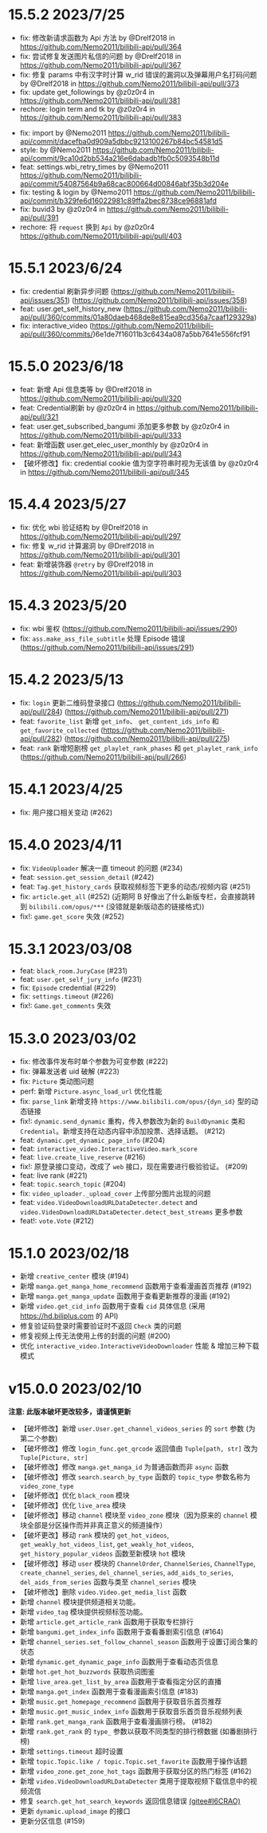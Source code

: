 # 15.5.2 2023/7/25
- fix: 修改新请求函数为 Api 方法 by @Drelf2018 in https://github.com/Nemo2011/bilibili-api/pull/364
- fix: 尝试修复发送图片私信的问题 by @Drelf2018 in https://github.com/Nemo2011/bilibili-api/pull/367
- fix: 修复 params 中有汉字时计算 w_rid 错误的漏洞以及弹幕用户名打码问题 by @Drelf2018 in https://github.com/Nemo2011/bilibili-api/pull/373
- fix: update get_followings by @z0z0r4 in https://github.com/Nemo2011/bilibili-api/pull/381
- rechore: login term and tk by @z0z0r4 in https://github.com/Nemo2011/bilibili-api/pull/383
* fix: import by @Nemo2011 https://github.com/Nemo2011/bilibili-api/commit/dacefba0d909a5dbbc9213100267b84bc54581d5
* style:  by @Nemo2011 https://github.com/Nemo2011/bilibili-api/commit/9ca10d2bb534a216e6dabadb1fb0c5093548b11d
* feat: settings.wbi_retry_times by @Nemo2011 https://github.com/Nemo2011/bilibili-api/commit/54087564b9a68cac800664d00846abf35b3d204e
* fix: testing & login by @Nemo2011 https://github.com/Nemo2011/bilibili-api/commit/b329fe6d16022981c89ffa2bec8738ce96881afd
* fix: buvid3 by @z0z0r4 in https://github.com/Nemo2011/bilibili-api/pull/391
* rechore: 将 `request` 换到 `Api` by @z0z0r4 https://github.com/Nemo2011/bilibili-api/pull/403

# 15.5.1 2023/6/24

- fix: credential 刷新异步问题 (https://github.com/Nemo2011/bilibili-api/issues/351) (https://github.com/Nemo2011/bilibili-api/issues/358)
- feat: user.get_self_history_new (https://github.com/Nemo2011/bilibili-api/pull/360/commits/01a80daeb468de8e815ea9cd356a7caaf129329a)
- fix: interactive_video (https://github.com/Nemo2011/bilibili-api/pull/360/commits/)6e1de7f16011b3c6434a087a5bb7641e556fcf91

# 15.5.0 2023/6/18

- feat: 新增 Api 信息类等 by @Drelf2018 in https://github.com/Nemo2011/bilibili-api/pull/320
- feat: Credential刷新  by @z0z0r4 in https://github.com/Nemo2011/bilibili-api/pull/321
- feat: user.get_subscribed_bangumi 添加更多参数 by @z0z0r4 in https://github.com/Nemo2011/bilibili-api/pull/333
- feat: 新增函数 user.get_elec_user_monthly by @z0z0r4 in https://github.com/Nemo2011/bilibili-api/pull/343
- 【破坏修改】fix: credential cookie 值为空字符串时视为无该值  by @z0z0r4 in https://github.com/Nemo2011/bilibili-api/pull/345

# 15.4.4 2023/5/27

- fix: 优化 wbi 验证结构 by @Drelf2018 in https://github.com/Nemo2011/bilibili-api/pull/297
- fix: 修复 w_rid 计算漏洞 by @Drelf2018 in https://github.com/Nemo2011/bilibili-api/pull/301
- feat: 新增装饰器 `@retry` by @Drelf2018 in https://github.com/Nemo2011/bilibili-api/pull/303

# 15.4.3 2023/5/20

- fix: wbi 鉴权 (https://github.com/Nemo2011/bilibili-api/issues/290)
- fix: `ass.make_ass_file_subtitle` 处理 Episode 错误 (https://github.com/Nemo2011/bilibili-api/issues/291)

# 15.4.2 2023/5/13

- fix: `login` 更新二维码登录接口 (https://github.com/Nemo2011/bilibili-api/pull/284) (https://github.com/Nemo2011/bilibili-api/pull/271)
- feat: `favorite_list` 新增 `get_info`、 `get_content_ids_info` 和 `get_favorite_collected` (https://github.com/Nemo2011/bilibili-api/pull/282) (https://github.com/Nemo2011/bilibili-api/pull/275)
- feat: `rank` 新增短剧榜 `get_playlet_rank_phases` 和 `get_playlet_rank_info` (https://github.com/Nemo2011/bilibili-api/pull/266)

# 15.4.1 2023/4/25

- fix: 用户接口相关变动 (#262)

# 15.4.0 2023/4/11

- fix: `VideoUploader` 解决一直 timeout 的问题 (#234)
- feat: `session.get_session_detail` (#242)
- feat: `Tag.get_history_cards` 获取视频标签下更多的动态/视频内容 (#251)
- fix: `article.get_all` (#252) (近期阿 B 好像出了什么新版专栏，会直接跳转到 `bilibili.com/opus/***` (没错就是新版动态的链接格式))
- fix!: `game.get_score` 失效 (#252)

# 15.3.1 2023/03/08

- feat: `black_room.JuryCase` (#231)
- feat: `user.get_self_jury_info` (#231)
- fix: `Episode` credential (#229)
- fix: `settings.timeout` (#226)
- fix!: `Game.get_comments` 失效

# 15.3.0 2023/03/02

- fix: 修改事件发布时单个参数为可变参数 (#222)
- fix: 弹幕发送者 uid 破解 (#223)
- fix: `Picture` 类动图问题
- perf: 新增 `Picture.async_load_url` 优化性能
- fix: `parse_link` 新增支持 `https://www.bilibili.com/opus/{dyn_id}` 型的动态链接
- fix!: `dynamic.send_dynamic` 重构，传入参数改为新的 `BuildDynamic` 类和 `Credential`。新增支持在动态内容中添加投票、选择话题。 (#212)
- feat: `dynamic.get_dynamic_page_info` (#204)
- feat: `interactive_video.InteractiveVideo.mark_score`
- feat: `live.create_live_reserve` (#216)
- fix!: 原登录接口变动，改成了 `web` 接口，现在需要进行极验验证。 (#209)
- feat: live rank (#221)
- feat: `topic.search_topic` (#204)
- fix: `video_uploader._upload_cover` 上传部分图片出现的问题
- feat: `video.VideoDownloadURLDataDetecter.detect` and `video.VideoDownloadURLDataDetecter.detect_best_streams` 更多参数
- feat!: `vote.Vote` (#212)

# **15.1.0** 2023/02/18

- 新增 `creative_center` 模块 (#194)
- 新增 `manga.get_manga_home_recommend` 函数用于查看漫画首页推荐 (#192)
- 新增 `manga.get_manga_update` 函数用于查看更新推荐的漫画 (#192)
- 新增 `video.get_cid_info` 函数用于查看 `cid` 具体信息 (采用 <https://hd.biliplus.com> 的 API)
- 修复验证码登录时需要验证时不返回 `Check` 类的问题
- 修复视频上传无法使用上传的封面的问题 (#200)
- 优化 `interactive_video.InteractiveVideoDownloader` 性能 & 增加三种下载模式

# **v15.0.0** 2023/02/10

**注意: 此版本破坏更改较多，请谨慎更新**

- 【破坏修改】新增 `user.User.get_channel_videos_series` 的 `sort` 参数 (为第二个参数)
- 【破坏修改】修改 `login_func.get_qrcode` 返回值由 `Tuple[path, str]` 改为 `Tuple[Picture, str]`
- 【破坏修改】修改 `manga.get_manga_id` 为普通函数而非 `async` 函数
- 【破坏修改】修改 `search.search_by_type` 函数的 `topic_type` 参数名称为 `video_zone_type`
- 【破坏修改】优化 `black_room` 模块
- 【破坏修改】优化 `live_area` 模块
- 【破坏修改】移动 `channel` 模块至 `video_zone` 模块（因为原来的 `channel` 模块全部是分区操作而并非真正意义的频道操作）
- 【破坏更改】移动 `rank` 模块的 `get_hot_videos`, `get_weakly_hot_videos_list`, `get_weakly_hot_videos`, `get_history_popular_videos` 函数至新模块 `hot` 模块
- 【破坏修改】移动 `user` 模块的 `ChannelOrder`, `ChannelSeries`, `ChannelType`, `create_channel_series`, `del_channel_series`, `add_aids_to_series`, `del_aids_from_series` 函数与类至 `channel_series` 模块
- 【破坏修改】删除 `video.Video.get_media_list` 函数
- 新增 `channel` 模块提供频道相关功能。
- 新增 `video_tag` 模块提供视频标签功能。
- 新增 `article.get_article_rank` 函数用于获取专栏排行
- 新增 `bangumi.get_index_info` 函数用于查看番剧索引信息 (#164)
- 新增 `channel_series.set_follow_channel_season` 函数用于设置订阅合集的状态
- 新增 `dynamic.get_dynamic_page_info` 函数用于查看动态页信息
- 新增 `hot.get_hot_buzzwords` 获取热词图鉴
- 新增 `live_area.get_list_by_area` 函数用于查看指定分区的直播
- 新增 `manga.get_index` 函数用于查看漫画索引信息 (#183)
- 新增 `music.get_homepage_recommend` 函数用于获取音乐首页推荐
- 新增 `music.get_music_index_info` 函数用于获取音乐首页音乐视频列表
- 新增 `rank.get_manga_rank` 函数用于查看漫画排行榜。 (#182)
- 新增 `rank.get_rank` 的 `type_` 参数以获取不同类型的排行榜数据 (如番剧排行榜)
- 新增 `settings.timeout` 超时设置
- 新增 `topic.Topic.like / topic.Topic.set_favorite` 函数用于操作话题
- 新增 `video_zone.get_zone_hot_tags` 函数用于获取分区的热门标签 (#162)
- 新增 `video.VideoDownloadURLDataDetecter` 类用于提取视频下载信息中的视频流信
- 修复 `search.get_hot_search_keywords` 返回信息错误 [(gitee#I6CRAO)](https://gitee.com/nemo2011/bilibili-api/issues/I6CRAO)
- 更新 `dynamic.upload_image` 的接口
- 更新分区信息 (#159)

